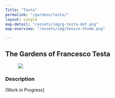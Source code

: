 ```yaml
---
Title: "Testa"
permalink: "/gardens/testa/"
layout: single
map-detail: "/assets/img/g-testa-det.png"
map-overview: "/assets/img/Venice-thumb.png"

---
```


## The Gardens of Francesco Testa

<figure><img src="{{ page.map-detail | relative_url }}" class="img-ctr" align="center"/></figure>

### Description

\[Work in Progress\]
